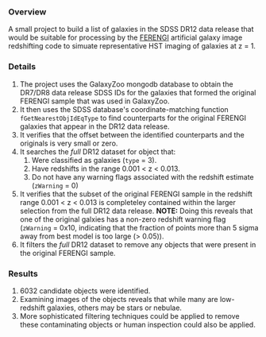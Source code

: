 ### Overview

A small project to build a list of galaxies in the SDSS DR12 data release that would be suitable for processing by the [FERENGI](https://github.com/MegaMorph/ferengi) artificial galaxy image redshifting code to simuate representative HST imaging of galaxies at z = 1.

### Details

1. The project uses the GalaxyZoo mongodb database to obtain the DR7/DR8 data release SDSS IDs for the galaxies that formed the original FERENGI sample that was used in GalaxyZoo.
2. It then uses the SDSS database's coordinate-matching function `fGetNearestObjIdEqType` to find counterparts for the original FERENGI galaxies that appear in the DR12 data release.
3. It verifies that the offset between the identified counterparts and the originals is very small or zero.
4. It searches the *full* DR12 dataset for object that:
    1. Were classified as galaxies (`type` = 3).
    2. Have redshifts in the range 0.001 < z < 0.013.
    3. Do not have any warning flags associated with the redshift estimate (`zWarning` = 0)
5. It verifies that the subset of the original FERENGI sample in the redshift range 0.001 < z < 0.013 is completeley contained within the larger selection from the full DR12 data release. **NOTE:** Doing this reveals that one of the original galxies has a non-zero redshift warning flag (`zWarning` = 0x10, indicating that the fraction of points more than 5 sigma away from best model is too large (> 0.05)).
6. It filters the *full* DR12 dataset to remove any objects that were present in the original FERENGI sample.

### Results

1. 6032 candidate objects were identified. 
2. Examining images of the objects reveals that while many are low-redshift galaxies, others may be stars or nebulae.
3. More sophisticated filtering techniques could be applied to remove these contaminating objects or human inspection could also be applied. 
